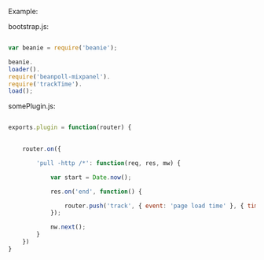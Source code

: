 Example:


bootstrap.js: 

```javascript

var beanie = require('beanie');

beanie.
loader().
require('beanpoll-mixpanel').
require('trackTime').
load();

```


somePlugin.js:

```javascript

exports.plugin = function(router) {
	

	router.on({

		'pull -http /*': function(req, res, mw) {

			var start = Date.now();

			res.on('end', function() {

				router.push('track', { event: 'page load time' }, { time: Date.now() - start });
			});

			nw.next();
		}
	})
}
```